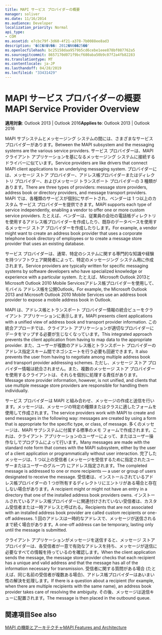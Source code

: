 ```yaml
---
title: MAPI サービス プロバイダーの概要
manager: soliver
ms.date: 11/16/2014
ms.audience: Developer
localization_priority: Normal
api_type:
- COM
ms.assetid: e7cbc79f-3d60-4f21-a378-7b0088ee8ad3
description: '�ŏI�X�V��: 2012�N6��25��'
ms.openlocfilehash: bc25158daa9579b5cd6cebe1eee878bf087762a5
ms.sourcegitcommit: 8657170d071f9bcf680aba50b9c07f2a4fb82283
ms.translationtype: MT
ms.contentlocale: ja-JP
ms.lasthandoff: 04/28/2019
ms.locfileid: "33431429"
---
```

# <a name="mapi-service-provider-overview"></a><span data-ttu-id="6e865-103">MAPI サービス プロバイダーの概要</span><span class="sxs-lookup"><span data-stu-id="6e865-103">MAPI Service Provider Overview</span></span>

  
  
<span data-ttu-id="6e865-104">**適用対象**: Outlook 2013 | Outlook 2016</span><span class="sxs-lookup"><span data-stu-id="6e865-104">**Applies to**: Outlook 2013 | Outlook 2016</span></span> 
  
<span data-ttu-id="6e865-105">MAPI サブシステムとメッセージング システムの間には、さまざまなサービス プロバイダーがあります。</span><span class="sxs-lookup"><span data-stu-id="6e865-105">Between the MAPI subsystem and the messaging systems are the various service providers.</span></span> <span data-ttu-id="6e865-106">サービス プロバイダーは、MAPI クライアント アプリケーションを基になるメッセージング システムに接続するドライバーに似ています。</span><span class="sxs-lookup"><span data-stu-id="6e865-106">Service providers are like drivers that connect MAPI client applications to an underlying messaging system.</span></span> <span data-ttu-id="6e865-107">プロバイダーには、メッセージ ストア プロバイダー、アドレス帳プロバイダーまたはディレクトリ プロバイダー、およびメッセージ トランスポート プロバイダーの 3 種類があります。</span><span class="sxs-lookup"><span data-stu-id="6e865-107">There are three types of providers: message store providers, address book or directory providers, and message transport providers.</span></span> <span data-ttu-id="6e865-108">MAPI では、各種類のサービスが個別にサポートされ、ベンダーは 1 つ以上のカスタム サービス プロバイダーを提供できます。</span><span class="sxs-lookup"><span data-stu-id="6e865-108">MAPI supports each type of service independently, enabling a vendor to offer one or more custom service providers.</span></span> <span data-ttu-id="6e865-109">たとえば、ベンダーは、従業員の会社の電話帳ディレクトリを使用するアドレス帳プロバイダーを作成したり、既存のデータベースを使用するメッセージ ストア プロバイダーを作成したりします。</span><span class="sxs-lookup"><span data-stu-id="6e865-109">For example, a vendor might want to create an address book provider that uses a corporate telephone book directory of employees or to create a message store provider that uses an existing database.</span></span>
  
<span data-ttu-id="6e865-110">サービス プロバイダーは、通常、特定のシステムに関する専門的な知識や経験を持つソフトウェア開発者によって、特定のメッセージング システム用に作成されます。</span><span class="sxs-lookup"><span data-stu-id="6e865-110">Service providers are typically written for specific messaging systems by software developers who have specialized knowledge or experience with a particular system.</span></span> <span data-ttu-id="6e865-111">たとえば、Microsoft Outlook 2013とMicrosoft Outlook 2010 Mobile Servicesアドレス帳プロバイダーを使用して、モバイル アドレス帳を公開Outlook。</span><span class="sxs-lookup"><span data-stu-id="6e865-111">For example, the Microsoft Outlook 2013 and Microsoft Outlook 2010 Mobile Services use an address book provider to expose a mobile address book in Outlook.</span></span> 
  
<span data-ttu-id="6e865-112">MAPI は、アドレス帳とトランスポート プロバイダー情報の統合ビューをクライアント アプリケーションに表示します。</span><span class="sxs-lookup"><span data-stu-id="6e865-112">MAPI presents client applications with a unified view of address book and transport provider information.</span></span> <span data-ttu-id="6e865-113">この統合アプローチでは、クライアント アプリケーションが適切なプロバイダーにデータをマップする必要が生じなくなっています。</span><span class="sxs-lookup"><span data-stu-id="6e865-113">This integrated approach prevents the client application from having to map data to the appropriate provider.</span></span> <span data-ttu-id="6e865-114">また、ユーザーが複数のアドレス帳とトランスポート プロバイダーのアドレス指定スキーム間でネゴシエートを行う必要も回避できます。</span><span class="sxs-lookup"><span data-stu-id="6e865-114">It also prevents the user from having to negotiate among multiple address book and transport provider addressing schemes.</span></span> <span data-ttu-id="6e865-115">ただし、メッセージ ストア プロバイダー情報は統合されません。また、複数のメッセージ ストア プロバイダーを使用するクライアントは、それらを個別に処理する責任があります。</span><span class="sxs-lookup"><span data-stu-id="6e865-115">Message store provider information, however, is not unified, and clients that use multiple message store providers are responsible for handling them individually.</span></span>
  
<span data-ttu-id="6e865-116">サービス プロバイダーは MAPI と組み合わせ、メッセージの作成と送信を行います。メッセージは、メッセージの特定の種類またはクラスに適したフォームを使用して作成されます。</span><span class="sxs-lookup"><span data-stu-id="6e865-116">The service providers work with MAPI to create and send messages in the following way: messages are created by using a form that is appropriate for the specific type, or class, of message.</span></span> <span data-ttu-id="6e865-117">多くのメッセージは、MAPI サブシステムに付属する標準のメモ フォームで作成されます。これは、クライアント アプリケーションのユーザーによって、またはユーザー操作なしでプログラムによって行います。</span><span class="sxs-lookup"><span data-stu-id="6e865-117">Many messages are made with the standard note form that comes with the MAPI subsystem, either by the user of a client application or programmatically without user interaction.</span></span> <span data-ttu-id="6e865-118">完了したメッセージは、1 つ以上の受信者 (メッセージを受信するために指定されたユーザーまたはユーザーのグループ) にアドレス指定されます。</span><span class="sxs-lookup"><span data-stu-id="6e865-118">The completed message is addressed to one or more recipients — a user or group of users designated to receive the message.</span></span> <span data-ttu-id="6e865-119">受信者は、インストールされているアドレス帳プロバイダーの 1 つが所有するディレクトリにエントリがある場合と存在しない場合があります。</span><span class="sxs-lookup"><span data-stu-id="6e865-119">A recipient might or might not have an entry in a directory that one of the installed address book providers owns.</span></span> <span data-ttu-id="6e865-120">インストールされているアドレス帳プロバイダーに関連付けされていない受信者は、カスタム受信者または一時アドレスと呼ばれる。</span><span class="sxs-lookup"><span data-stu-id="6e865-120">Recipients that are not associated with an installed address book provider are called custom recipients or one-off addresses.</span></span> <span data-ttu-id="6e865-121">1 回のアドレスは一時的なアドレスで、メッセージが送信されるまで続く場合があります。</span><span class="sxs-lookup"><span data-stu-id="6e865-121">A one-off address can be temporary, lasting only until the message is submitted.</span></span> 
  
<span data-ttu-id="6e865-122">クライアント アプリケーションがメッセージを送信すると、メッセージ ストア プロバイダーは、各受信者が一意で有効なアドレスを持ち、メッセージが送信に必要なすべての情報を持っているのを確認します。</span><span class="sxs-lookup"><span data-stu-id="6e865-122">When the client application sends the message, the message store provider checks that each recipient has a unique and valid address and that the message has all of the information necessary for transmission.</span></span> <span data-ttu-id="6e865-123">受信者に関する質問がある場合 (たとえば、同じ名前の受信者が複数ある場合)、アドレス帳プロバイダーはあいまい性の解決を処理します。</span><span class="sxs-lookup"><span data-stu-id="6e865-123">If there is a question about a recipient (for example, when there are multiple recipients with the same name), an address book provider takes care of resolving the ambiguity.</span></span> <span data-ttu-id="6e865-124">その後、メッセージは送信キューに配置されます。</span><span class="sxs-lookup"><span data-stu-id="6e865-124">The message is then placed in the outbound queue.</span></span> 
  
## <a name="see-also"></a><span data-ttu-id="6e865-125">関連項目</span><span class="sxs-lookup"><span data-stu-id="6e865-125">See also</span></span>



[<span data-ttu-id="6e865-126">MAPI の機能とアーキテクチャ</span><span class="sxs-lookup"><span data-stu-id="6e865-126">MAPI Features and Architecture</span></span>](mapi-features-and-architecture.md)

